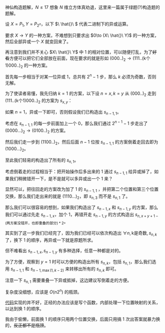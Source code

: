 神仙构造题解，$N\le17$ 想象 $N$ 维立方体真劝退，这里来一篇属于绿题(?)构造题的题解。

设 $X=P_1,Y=P_{2^n}$，以下 $\ \hat{}\ $ 代表二进制下的异或运算。

要求 $X\to Y$ 的一种方案，不难想到只要求出 $0\to (X\ \hat{}\  Y)$ 的一种方案，然后全部异或一个 $X$ 就变回来了。

再注意到我们并不关心 $X\ \hat{}\  Y$ 中 1 的相对位置，可以随便打乱，为了~~好看~~方便可以把它们全部放在前面，现在要求的就是形如 $(000..)_ 2\to(111..\text{(k个1)}000..)_ 2$ 的一种方案。

首先每一步相当于对某一位异或 1，总共有 $2^n-1$ 步，那么 $k$ 必须为奇数，否则无解。

为了使读者易懂，我先归纳 $k=1$ 的方案，以下设 $n=x,k=y$ 从 $(000..)_ 2$ 走到 $(111..\text{(k个1)}000..)_ 2$ 的方案为 $s_{x,y}$：

如果 $n=1$，异或一下即可，否则假设我们已构造出 $s_{n-1,1}$。

考虑在 $s_{n-1,1}$ 的每一步前面加上一个 0，那么我们通过 $2^{n-1}-1$ 步走出了 $(0000...)_ 2\to (0100..)_ 2$ 的方案。

然后我们走一步到 $(1100..)_ 2$，然后后面 $n-1$ 位按 $s_{n-1,1}$ 的方案倒着走回去即为 $(1000...)_ 2$。

至此我们轻易的构造出了所有的 $s_{n,1}$。

考虑倒着走的过程相当于：把开始操作后多出来的 1 通过 $s_{n-1,1}$ 给异或掉了，如果我们稍微错开一下，是不是就可以多异或出一个 1 来？

显然可以，把往回走的方案改为加了 1 的 $s_{n-1,1}$ ，并把第二个位置和第三个位置交换，那么我们走出来的就是 $(1110...)_ 2$，即 $s_{n,3}$ 而不是 $s_{n,1}$ 了。

那么我们可以很容易的想到，如果我们构造出了 $s_{n-1,x}$ 和 $s_{n-1,y}$ 的方案，那么我们可以通过先走 $s_{n-1,x}$，加个 1，再错开走 $s_{n-1,y}$ 的方式构造出 $s_{n,x+y+1-(\text{两方案没错开，也即重叠的部分})* 2}$。

其实到了这一步我们已经完了，因为我们已经可以依次构造出 $\forall n,\text{k是奇数},s_{n,k}$ 了，换下 1 的顺序，再异或一下就是原题所求。

但不难看出 $s_{n-1,x},s_{n-1,y}$ 有多种选择，任意一种都是对的。

为了方便，观察到 $y=1$ 时可以方便的构造出所有 $s_{n,k}$，包括 $s_{n,1}$，那么我们选用 $s_{n-1,1}$ 和 $s_{n-1,\max{(1,k-2)}}$ 来转移出所有的 $s_{n,k}$ 即可。

注意一下 $s_{n,1}$ 需要重叠一下异或抵掉，这边建议写倒着走的方便。

复杂度没细想，应该是 $O(n2^n)$ 的瓶颈。

[代码](https://www.luogu.com.cn/paste/hjcbpg8r)实现的并不好，正经的办法应该是写个函数，内部处理一下位置映射的关系，以达到换 1 的顺序。

我由于偷懒，前面换 1 的顺序只用两个位置交换，后面只用搞 1 次出答案就暴力换的，~~反正都不是瓶颈~~。